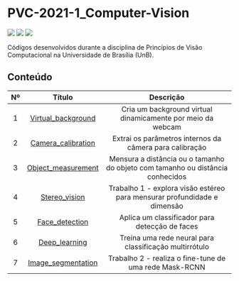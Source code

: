 # PVC-2021-1_Computer-Vision

![](https://img.shields.io/badge/version-v0.2-blue)
![](https://img.shields.io/badge/Python-3670A0?logo=python&logoColor=ffdd54)
![](https://img.shields.io/badge/-OpenCV-38B000?logo=opencv)

Códigos desenvolvidos durante a disciplina de Princípios de Visão Computacional na Universidade de Brasília (UnB).

## Conteúdo

| Nº | Título | Descrição |
|:--:|:------:|:---------:|
| 1 | [Virtual_background] | Cria um background virtual dinamicamente por meio da webcam |
| 2 | [Camera_calibration] | Extrai os parâmetros internos da câmera para calibração |
| 3 | [Object_measurement] | Mensura a distância ou o tamanho do objeto com tamanho ou distância conhecidos |
| 4 | [Stereo_vision] | Trabalho 1 - explora visão estéreo para mensurar profundidade e dimensão |
| 5 | [Face_detection] | Aplica um classificador para detecção de faces |
| 6 | [Deep_learning] | Treina uma rede neural para classificação multirrótulo |
| 7 | [Image_segmentation] | Trabalho 2 - realiza o fine-tune de uma rede Mask-RCNN |

[Virtual_background]: /Virtual_background/
[Camera_calibration]: /Camera_calibration/
[Object_measurement]: /Object_measurement/
[Stereo_vision]: /Stereo_vision/
[Face_detection]: /Face_detection/
[Deep_learning]: /Deep_learning/
[Image_segmentation]: /Image_segmentation/
